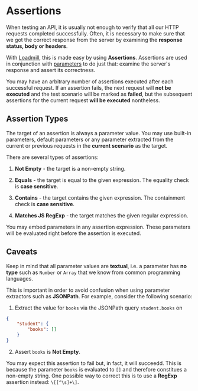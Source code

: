 # Assertions

When testing an API, it is usually not enough to verify that all our HTTP requests completed successfully. Often, it is necessary to make sure that we got the correct response from the server by examining the **response status, body or headers**.

With [Loadmill](https://www.loadmill.com), this is made easy by using **Assertions**. Assertions are used in conjunction with [parameters](parameters.html#parameter-extraction) to do just that: examine the server's response and assert its correctness.

You may have an arbitrary number of assertions executed after each successful request. If an assertion fails, the next request will **not be executed** and the test scenario will be marked as **failed**, but the subsequent assertions for the current request **will be executed** nontheless.

## Assertion Types

The target of an assertion is always a parameter value. You may use built-in parameters, default parameters or any parameter extracted from the current or previous requests in the **current scenario** as the target.

There are several types of assertions:

1. **Not Empty** - the target is a non-empty string.

2. **Equals** - the target is equal to the given expression. The equality check is **case sensitive**.

3. **Contains** - the target contains the given expression. The containment check is **case sensitive**.

4. **Matches JS RegExp** - the target matches the given regular expression.

You may embed parameters in any assertion expression. These parameters will be evaluated right before the assertion is executed.

## Caveats

Keep in mind that all parameter values are **textual**, i.e. a parameter has **no type** such as `Number` or `Array` that we know from common programming languages.

This is important in order to avoid confusion when using parameter extractors such as **JSONPath**. For example, consider the following scenario:

1. Extract the value for `books` via the JSONPath query `student.books` on 
```json
{
    "student": {
        "books": []
    }
}
```
2. Assert `books` is **Not Empty**.

You may expect this assertion to fail but, in fact, it will succeedd. This is because the parameter `books` is evaluated to `[]` and therefore constitues a non-empty string. One possible way to correct this is to use a **RegExp** assertion instead: `\[[^\s]+\]`.